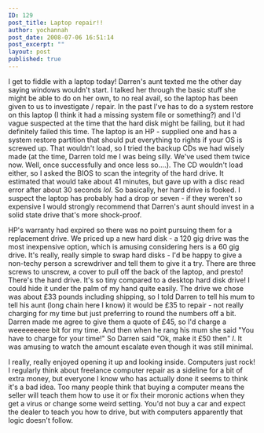 ```yaml
---
ID: 129
post_title: Laptop repair!!
author: yochannah
post_date: 2008-07-06 16:51:14
post_excerpt: ""
layout: post
published: true
---
```

I get to fiddle with a laptop today! Darren's aunt texted me the other day saying windows wouldn't start. I talked her through the basic stuff she might be able to do on her own, to no real avail, so the laptop has been given to us to investigate / repair. In the past I've has to do a system restore on this laptop (I think it had a missing system file or something?) and I'd vague suspected at the time that the hard disk might be failing, but it had definitely failed this time. The laptop is an HP - supplied one and has a system restore partition that should put everything to rights if your OS is screwed up. That wouldn't load, so I tried the backup CDs we had wisely made (at the time, Darren told me I was being silly. We've used them twice now. Well, once successfully and once less so....). The CD wouldn't load either, so I asked the BIOS to scan the integrity of the hard drive. It estimated that would take about 41 minutes, but gave up with a disc read error after about 30 seconds *lol*. So basically, her hard drive is fooked. I suspect the laptop has probably had a drop or seven - if they weren't so expensive I would strongly recommend that Darren's aunt should invest in a solid state drive that's more shock-proof. 

HP's warranty had expired so there was no point pursuing them for a replacement drive. We priced up a new hard disk - a 120 gig drive was the most inexpensive option, which is amusing considering hers is a 60 gig drive. It's really, really simple to swap hard disks - I'd be happy to give a non-techy person a screwdriver and tell them to give it a try. There are three screws to unscrew, a cover to pull off the back of the laptop, and presto! There's the hard drive. It's so tiny compared to a desktop hard disk drive! I could hide it under the palm of my hand quite easily. The drive we chose was about £33 pounds including shipping, so I told Darren to tell his mum to tell his aunt (long chain here I know) it would be £35 to repair - not really charging for my time but just preferring to round the numbers off a bit. Darren made me agree to give them a quote of £45, so I'd charge a weeeeeeeee bit for my time. And then when he rang his mum she said "You have to charge for your time!" So Darren said "Ok, make it £50 then" *l*. It was amusing to watch the amount escalate even though it was still minimal. 

I really, really enjoyed opening it up and looking inside. Computers just rock! I regularly think about freelance computer repair as a sideline for a bit of extra money, but everyone I know who has actually done it seems to think it's a bad idea. Too many people think that buying a computer means the seller will teach them how to use it or fix their moronic actions when they get a virus or change some weird setting. You'd not buy a car and expect the dealer to teach you how to drive, but with computers apparently that logic doesn't follow.